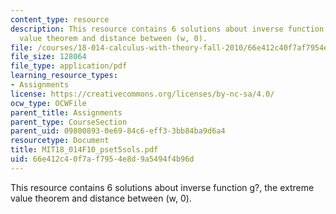```yaml
---
content_type: resource
description: This resource contains 6 solutions about inverse function g?, the extreme
  value theorem and distance between (w, 0).
file: /courses/18-014-calculus-with-theory-fall-2010/66e412c40f7af7954e8d9a5494f4b96d_MIT18_014F10_pset5sols.pdf
file_size: 128064
file_type: application/pdf
learning_resource_types:
- Assignments
license: https://creativecommons.org/licenses/by-nc-sa/4.0/
ocw_type: OCWFile
parent_title: Assignments
parent_type: CourseSection
parent_uid: 09800893-0e69-84c6-eff3-3bb84ba9d6a4
resourcetype: Document
title: MIT18_014F10_pset5sols.pdf
uid: 66e412c4-0f7a-f795-4e8d-9a5494f4b96d
---
```

This resource contains 6 solutions about inverse function g?, the extreme value theorem and distance between (w, 0).
